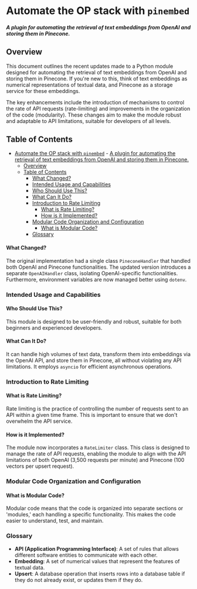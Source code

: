 # Automate the OP stack with `pinembed`

##### *A plugin for automating the retrieval of text embeddings from OpenAI and storing them in Pinecone.*

## Overview

This document outlines the recent updates made to a Python module designed for automating the retrieval of text embeddings from OpenAI and storing them in Pinecone. If you're new to this, think of text embeddings as numerical representations of textual data, and Pinecone as a storage service for these embeddings.

The key enhancements include the introduction of mechanisms to control the rate of API requests (rate-limiting) and improvements in the organization of the code (modularity). These changes aim to make the module robust and adaptable to API limitations, suitable for developers of all levels.

## Table of Contents

- [Automate the OP stack with `pinembed`](#automate-the-op-stack-with-pinembed)
      - [A plugin for automating the retrieval of text embeddings from OpenAI and storing them in Pinecone.](#a-plugin-for-automating-the-retrieval-of-text-embeddings-from-openai-and-storing-them-in-pinecone)
  - [Overview](#overview)
  - [Table of Contents](#table-of-contents)
      - [What Changed?](#what-changed)
      - [Intended Usage and Capabilities](#intended-usage-and-capabilities)
      - [Who Should Use This?](#who-should-use-this)
      - [What Can It Do?](#what-can-it-do)
    - [Introduction to Rate Limiting](#introduction-to-rate-limiting)
      - [What is Rate Limiting?](#what-is-rate-limiting)
      - [How is it Implemented?](#how-is-it-implemented)
    - [Modular Code Organization and Configuration](#modular-code-organization-and-configuration)
      - [What is Modular Code?](#what-is-modular-code)
    - [Glossary](#glossary)

#### What Changed?

The original implementation had a single class `PineconeHandler` that handled both OpenAI and Pinecone functionalities. The updated version introduces a separate `OpenAIHandler` class, isolating OpenAI-specific functionalities. Furthermore, environment variables are now managed better using `dotenv`.

### Intended Usage and Capabilities

#### Who Should Use This?

This module is designed to be user-friendly and robust, suitable for both beginners and experienced developers.

#### What Can It Do?

It can handle high volumes of text data, transform them into embeddings via the OpenAI API, and store them in Pinecone, all without violating any API limitations. It employs `asyncio` for efficient asynchronous operations.

### Introduction to Rate Limiting

#### What is Rate Limiting?

Rate limiting is the practice of controlling the number of requests sent to an API within a given time frame. This is important to ensure that we don't overwhelm the API service.

#### How is it Implemented?

The module now incorporates a `RateLimiter` class. This class is designed to manage the rate of API requests, enabling the module to align with the API limitations of both OpenAI (3,500 requests per minute) and Pinecone (100 vectors per upsert request).

### Modular Code Organization and Configuration

#### What is Modular Code?

Modular code means that the code is organized into separate sections or 'modules,' each handling a specific functionality. This makes the code easier to understand, test, and maintain.

### Glossary

- **API (Application Programming Interface)**: A set of rules that allows different software entities to communicate with each other.
- **Embedding**: A set of numerical values that represent the features of textual data.
- **Upsert**: A database operation that inserts rows into a database table if they do not already exist, or updates them if they do.
